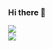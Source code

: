 ### Hi there 👋

<!--
**Colin-coder/Colin-coder** is a ✨ _special_ ✨ repository because its `README.md` (this file) appears on your GitHub profile.

Here are some ideas to get you started:

- 🔭 I’m currently working on ...
- 🌱 I’m currently learning ...
- 👯 I’m looking to collaborate on ...
- 🤔 I’m looking for help with ...
- 💬 Ask me about ...
- 📫 How to reach me: ...
- 😄 Pronouns: ...
- ⚡ Fun fact: ...

[![Top Langs](https://github-readme-stats.vercel.app/api/top-langs/?username=Colin-coder&layout=compact)](https://github.com/anuraghazra/github-readme-stats)
[![Anurag's GitHub stats](https://github-readme-stats.vercel.app/api?username=Colin-coder)](https://github.com/anuraghazra/github-readme-stats)
-->

<img src="https://github-readme-stats.vercel.app/api?username=Colin-coder" />\
<img src="https://github-readme-stats.vercel.app/api/top-langs/?username=Colin-coder&layout=compact" />
